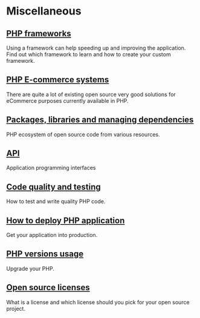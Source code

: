 # Miscellaneous 

## [PHP frameworks](/misc/frameworks)

Using a framework can help speeding up and improving the application. Find out
which framework to learn and how to create your custom framework.

## [PHP E-commerce systems](/misc/ecommerce)

There are quite a lot of existing open source very good solutions for eCommerce
purposes currently available in PHP.

## [Packages, libraries and managing dependencies](/misc/packages)

PHP ecosystem of open source code from various resources.

## [API](/misc/api)

Application programming interfaces

## [Code quality and testing](/quality)

How to test and write quality PHP code.

## [How to deploy PHP application](/misc/deployment.md)

Get your application into production.

## [PHP versions usage](/misc/versions.md)

Upgrade your PHP.

## [Open source licenses](/misc/licenses.md)

What is a license and which license should you pick for your open source project.

